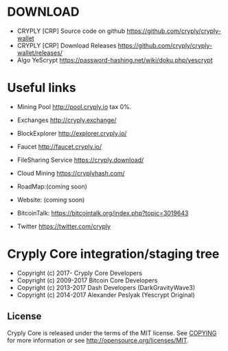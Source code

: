 DOWNLOAD
========

* CRYPLY [CRP] Source code on github https://github.com/cryply/cryply-wallet
* CRYPLY [CRP] Download Releases https://github.com/cryply/cryply-wallet/releases/
* Algo YeScrypt https://password-hashing.net/wiki/doku.php/yescrypt


Useful links
============

* Mining Pool http://pool.cryply.io tax 0%.
* Exchanges http://cryply.exchange/
* BlockExplorer http://explorer.cryply.io/
* Faucet http://faucet.cryply.io/
* FileSharing Service https://cryply.download/
* Cloud Mining https://cryplyhash.com/

* RoadMap:(coming soon)
* Website: (coming soon)
* BitcoinTalk: https://bitcointalk.org/index.php?topic=3019643
* Twitter https://twitter.com/cryply


Cryply Core integration/staging tree
=====================================


* Copyright (c) 2017-     Cryply Core Developers
* Copyright (c) 2009-2017 Bitcoin Core Developers
* Copyright (c) 2013-2017 Dash Developers (DarkGravityWave3)
* Copyright (c) 2014-2017 Alexander Peslyak (Yescrypt Original)

License
-------

Cryply Core is released under the terms of the MIT license. See [COPYING](COPYING) for more
information or see http://opensource.org/licenses/MIT.



